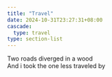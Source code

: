 ```yaml
---
title: "Travel"
date: 2024-10-31T23:27:31+08:00
cascade:
  type: travel
type: section-list 
---
```


Two roads diverged in a wood </br>
And i took the one less traveled by </br>
